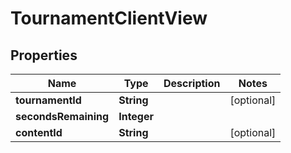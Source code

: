 

# TournamentClientView


## Properties

| Name | Type | Description | Notes |
|------------ | ------------- | ------------- | -------------|
|**tournamentId** | **String** |  |  [optional] |
|**secondsRemaining** | **Integer** |  |  |
|**contentId** | **String** |  |  [optional] |



